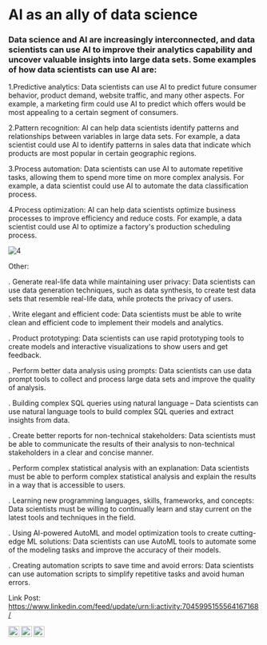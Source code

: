# AI as an ally of data science

### Data science and AI are increasingly interconnected, and data scientists can use AI to improve their analytics capability and uncover valuable insights into large data sets. Some examples of how data scientists can use AI are:

1.Predictive analytics: Data scientists can use AI to predict future consumer behavior, product demand, website traffic, and many other aspects. For example, a marketing firm could use AI to predict which offers would be most appealing to a certain segment of consumers.

2.Pattern recognition: AI can help data scientists identify patterns and relationships between variables in large data sets. For example, a data scientist could use AI to identify patterns in sales data that indicate which products are most popular in certain geographic regions.

3.Process automation: Data scientists can use AI to automate repetitive tasks, allowing them to spend more time on more complex analysis. For example, a data scientist could use AI to automate the data classification process.

4.Process optimization: AI can help data scientists optimize business processes to improve efficiency and reduce costs. For example, a data scientist could use AI to optimize a factory's production scheduling process.

![4](https://user-images.githubusercontent.com/107339963/227852235-b7c33ddb-5981-4f97-a252-43737ce0cdbb.png)

Other:

. Generate real-life data while maintaining user privacy: Data scientists can use data generation techniques, such as data synthesis, to create test data sets that resemble real-life data, while protects the privacy of users.

. Write elegant and efficient code: Data scientists must be able to write clean and efficient code to implement their models and analytics.

. Product prototyping: Data scientists can use rapid prototyping tools to create models and interactive visualizations to show users and get feedback.

. Perform better data analysis using prompts: Data scientists can use data prompt tools to collect and process large data sets and improve the quality of analysis.

. Building complex SQL queries using natural language – Data scientists can use natural language tools to build complex SQL queries and extract insights from data.

. Create better reports for non-technical stakeholders: Data scientists must be able to communicate the results of their analysis to non-technical stakeholders in a clear and concise manner.

. Perform complex statistical analysis with an explanation: Data scientists must be able to perform complex statistical analysis and explain the results in a way that is accessible to users.

. Learning new programming languages, skills, frameworks, and concepts: Data scientists must be willing to continually learn and stay current on the latest tools and techniques in the field.

. Using AI-powered AutoML and model optimization tools to create cutting-edge ML solutions: Data scientists can use AutoML tools to automate some of the modeling tasks and improve the accuracy of their models.

. Creating automation scripts to save time and avoid errors: Data scientists can use automation scripts to simplify repetitive tasks and avoid human errors.

Link Post: https://www.linkedin.com/feed/update/urn:li:activity:7045995155564167168/

<a href="https://www.instagram.com/angelocastilloperz/">
  <img align="left" alt="Abhishek's Instagram" width="22px" src="https://raw.githubusercontent.com/hussainweb/hussainweb/main/icons/instagram.png" />
</a>
<a href="https://twitter.com/AngeloCasell">
  <img align="left" alt="Abhishek Naidu | Twitter" width="22px" src="https://raw.githubusercontent.com/peterthehan/peterthehan/master/assets/twitter.svg" />
</a>
<a href="https://www.linkedin.com/in/castilloperz/">
  <img align="left" alt="Abhishek's LinkedIN" width="22px" src="https://raw.githubusercontent.com/peterthehan/peterthehan/master/assets/linkedin.svg" />
</a>
